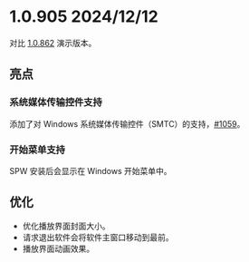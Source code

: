 # 1.0.905 <Badge type="warning" text="Demo" /> 2024/12/12

对比 [1.0.862](/release/1.0/862) 演示版本。

## 亮点

### 系统媒体传输控件支持

添加了对 Windows 系统媒体传输控件（SMTC）的支持，[#1059](https://github.com/Moriafly/SaltPlayerSource/issues/1059)。

### 开始菜单支持

SPW 安装后会显示在 Windows 开始菜单中。

## 优化

- 优化播放界面封面大小。
- 请求退出软件会将软件主窗口移动到最前。
- 播放界面动画效果。